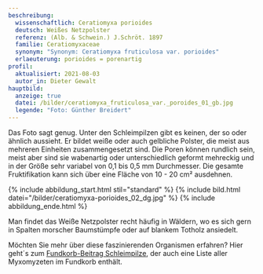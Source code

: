 ```yaml
---
beschreibung:
  wissenschaftlich: Ceratiomyxa porioides
  deutsch: Weißes Netzpolster
  referenz: (Alb. & Schwein.) J.Schröt. 1897
  familie: Ceratiomyxaceae
  synonym: "Synonym: Ceratiomyxa fruticulosa var. porioides"
  erlaeuterung: porioides = porenartig
profil:
  aktualisiert: 2021-08-03
  autor_in: Dieter Gewalt
hauptbild:
  anzeige: true
  datei: /bilder/ceratiomyxa_fruticulosa_var._poroides_01_gb.jpg
  legende: "Foto: Günther Breidert"
---
```

Das Foto sagt genug. Unter den Schleimpilzen gibt es keinen, der so oder ähnlich aussieht. Er bildet weiße oder auch gelbliche Polster, die meist aus mehreren Einheiten zusammengesetzt sind. Die Poren können rundlich sein, meist aber sind sie wabenartig oder unterschiedlich geformt mehreckig und in der Größe sehr variabel von 0,1 bis 0,5 mm Durchmesser. Die gesamte Fruktifikation kann sich über eine Fläche von 10 - 20 cm² ausdehnen.

{% include abbildung_start.html stil="standard" %}
{% include bild.html datei="/bilder/ceratiomyxa-porioides_02_dg.jpg" %}
{% include abbildung_ende.html %}

Man findet das Weiße Netzpolster recht häufig in Wäldern, wo es sich gern in Spalten morscher Baumstümpfe oder auf blankem Totholz ansiedelt.

Möchten Sie mehr über diese faszinierenden Organismen erfahren? Hier geht´s zum [Fundkorb-Beitrag Schleimpilze](/verwandt/schleimpilze-myxomyzeten), der auch eine Liste aller Myxomyzeten im Fundkorb enthält.